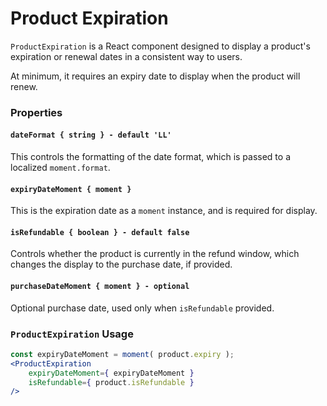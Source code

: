Product Expiration
==================

`ProductExpiration` is a React component designed to display a product's expiration or renewal dates in a consistent way to users.

At minimum, it requires an expiry date to display when the product will renew.

### Properties

#### `dateFormat { string } - default 'LL'`
This controls the formatting of the date format, which is passed to a localized `moment.format`.

#### `expiryDateMoment { moment }`
This is the expiration date as a `moment` instance, and is required for display.

#### `isRefundable { boolean } - default false`
Controls whether the product is currently in the refund window, which changes the display to the purchase date, if provided.

#### `purchaseDateMoment { moment } - optional`
Optional purchase date, used only when `isRefundable` provided.

### `ProductExpiration` Usage

```jsx
const expiryDateMoment = moment( product.expiry );
<ProductExpiration
	expiryDateMoment={ expiryDateMoment }
	isRefundable={ product.isRefundable }
/>
```

